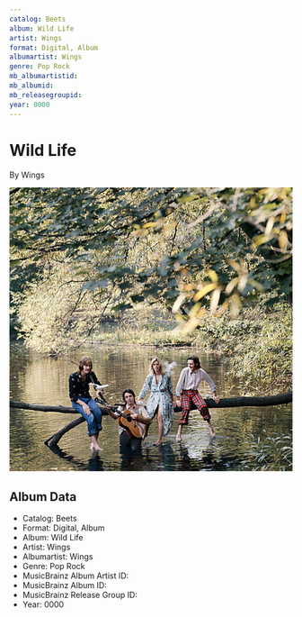 ```yaml
---
catalog: Beets
album: Wild Life
artist: Wings
format: Digital, Album
albumartist: Wings
genre: Pop Rock
mb_albumartistid: 
mb_albumid: 
mb_releasegroupid: 
year: 0000
---
```


# Wild Life

By Wings

![](../../assets/beetscovers/Wings-Wild_Life.jpg)

## Album Data

- Catalog: Beets
- Format: Digital, Album
- Album: Wild Life
- Artist: Wings
- Albumartist: Wings
- Genre: Pop Rock
- MusicBrainz Album Artist ID: 
- MusicBrainz Album ID: 
- MusicBrainz Release Group ID: 
- Year: 0000

